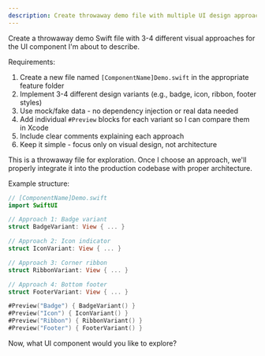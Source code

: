```yaml
---
description: Create throwaway demo file with multiple UI design approaches
---
```


Create a throwaway demo Swift file with 3-4 different visual approaches for the UI component I'm about to describe.

Requirements:

1. Create a new file named `[ComponentName]Demo.swift` in the appropriate feature folder
2. Implement 3-4 different design variants (e.g., badge, icon, ribbon, footer styles)
3. Use mock/fake data - no dependency injection or real data needed
4. Add individual `#Preview` blocks for each variant so I can compare them in Xcode
5. Include clear comments explaining each approach
6. Keep it simple - focus only on visual design, not architecture

This is a throwaway file for exploration. Once I choose an approach, we'll properly integrate it into the production codebase with proper architecture.

Example structure:

```swift
// [ComponentName]Demo.swift
import SwiftUI

// Approach 1: Badge variant
struct BadgeVariant: View { ... }

// Approach 2: Icon indicator
struct IconVariant: View { ... }

// Approach 3: Corner ribbon
struct RibbonVariant: View { ... }

// Approach 4: Bottom footer
struct FooterVariant: View { ... }

#Preview("Badge") { BadgeVariant() }
#Preview("Icon") { IconVariant() }
#Preview("Ribbon") { RibbonVariant() }
#Preview("Footer") { FooterVariant() }
```

Now, what UI component would you like to explore?
